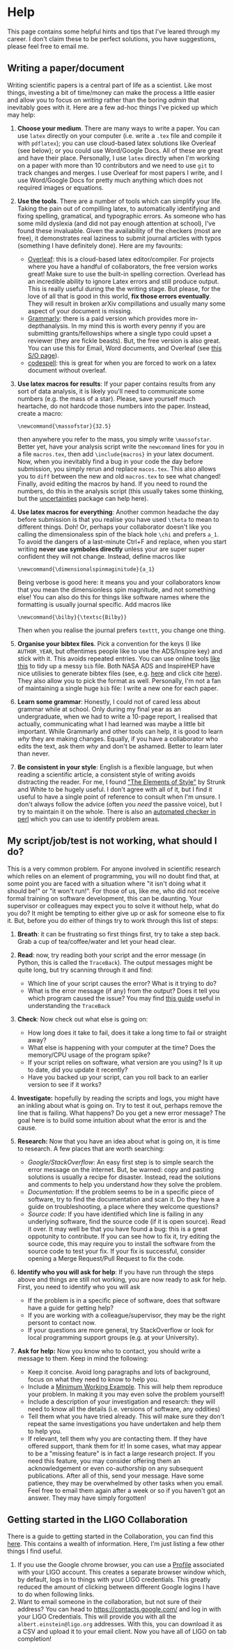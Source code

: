 # Help

This page contains some helpful hints and tips that I've leared through my
career. I don't claim these to be perfect solutions, you have suggestions, please feel free to email me.

## Writing a paper/document

Writing scientific papers is a central part of life as a scientist. Like most things, investing a bit of time/money can make the process a little easier and allow you to focus on *writing* rather than the boring *admin* that inevitably goes with it. Here are a few ad-hoc things I've picked up which may help:

1. **Choose your medium**. There are many ways to write a paper. You can use `latex` directly on your computer (i.e. write a `.tex` file and compile it with `pdflatex`); you can use cloud-based latex solutions like Overleaf (see below); or you could use Word/Google Docs. All of these are great and have their place. Personally, I use `latex` directly when I'm working on a paper with more than 10 contributors and we need to use `git` to track changes and merges. I use Overleaf for most papers I write, and I use Word/Google Docs for pretty much anything which does not required images or equations.

2. **Use the tools**. There are a number of tools which can simplify your life. Taking the pain out of compilling latex, to automatically identifying and fixing spelling, gramatical, and typographic errors. As someone who has some mild dyslexia (and did not pay enough attention at school), I've found these invaluable. Given the availability of the checkers (most are free), it demonstrates real laziness to submit journal articles with typos (something I have definitely done). Here are my favourits:
    - [Overleaf](https://www.overleaf.com/): this is a cloud-based latex editor/compiler. For projects where you have a handful of collaborators, the free version works great! Make sure to use the built-in spelling correction. Overlead has an incredible ability to ignore Latex errors and still produce output. This is really useful during the the writing stage. But please, for the love of all that is good in this world, **fix those errors eventually**. They will result in broken arXiv compillations and usually many some aspect of your document is missing.
    - [Grammarly](https://app.grammarly.com/): there is a paid version which provides more in-depthanalysis. In my mind this is worth every penny if you are submitting grants/fellowships where a single typo could upset a reviewer (they are fickle beasts). But, the free version is also great. You can use this for Email, Word documents, and Overleaf (see [this S/O page](https://tex.stackexchange.com/questions/333947/integrating-grammarly-with-online-latex-editors-such-as-overleaf)).
    - [codespell](https://github.com/codespell-project/codespell): this is great for when you are forced to work on a latex document without overleaf.

3. **Use latex macros for results**: If your paper contains results from any sort of data analysis, it is likely you'll need to communicate some numbers (e.g. the mass of a star). Please, save yourself much heartache, do not hardcode those numbers into the paper. Instead, create a macro:
    ```
    \newcommand{\massofstar}{32.5}
    ```
    then anywhere you refer to the mass, you simply write `\massofstar`. Better yet, have your analysis script write the `newcommand` lines for you in a file `macros.tex`, then add `\include{macros}` in your latex document. Now, when you inevitably find a bug in your code the day before submission, you simply rerun and replace `macos.tex`. This also allows you to `diff` between the new and old `macros.tex` to see what changed! Finally, avoid editing the macros by hand. If you need to round the numbers, do this in the analysis script (this usually takes some thinking, but the [uncertainties](https://pythonhosted.org/uncertainties/) package can help here).

4. **Use latex macros for everything**: Another common headache the day before submission is that you realise you have used `\theta` to mean to different things. Doh! Or, perhaps your collaborator doesn't like you calling the dimensionaless spin of the black hole `\chi` and prefers `a_1`. To avoid the dangers of a last-minute Ctrl+F and replace, when you start writing **never use symboles directly** unless your are super super confident they will not change. Instead, define macros like
    ```
    \newcommand{\dimensionalspinmaginitude}{a_1}
    ```
    Being verbose is good here: it means you and your collaborators know that you mean the dimensionless spin magnitude, and not something else! You can also do this for things like software names where the formatting is usually journal specific. Add macros like
    ```
    \newcommand{\bilby}{\textsc{Bilby}}
    ```
    Then when you realise the journal prefers `texttt`, you change one thing.

5. **Organise your bibtex files**. Pick a convention for the keys (I like `AUTHOR_YEAR`, but oftentimes people like to use the ADS/Inspire key) and stick with it. This avoids repeated entries. You can use online tools [like this](https://flamingtempura.github.io/bibtex-tidy/) to tidy up a messy `bib` file. Both NASA ADS and InspireHEP have nice utilisies to generate bibtex files (see, e.g. [here](https://ui.adsabs.harvard.edu/abs/2020ApJ...892L...3A/exportcitation) and click cite [here](https://inspirehep.net/literature/1774379)). They also allow you to pick the format as well. Personally, I'm not a fan of maintaining a single huge `bib` file: I write a new one for each paper.


4. **Learn some grammar**: Honestly, I could not of cared less about grammar while at school. Only during my final year as an undergraduate, when we had to write a 10-page report, I realised that actually, communicating what I had learned was maybe a little bit important. While Grammarly and other tools can help, it is good to learn *why* they are making changes. Equally, if you have a collaborator who edits the text, ask them *why* and don't be ashamed. Better to learn later than never.

5. **Be consistent in your style**: English is a flexible language, but when reading a scientific article, a consistent style of writing avoids distracting the reader. For me, I found ["The Elements of Style"](https://en.wikipedia.org/wiki/The_Elements_of_Style) by Strunk and White to be hugely useful. I don't agree with all of it, but I find it useful to have a single point of reference to consult when I'm unsure. I don't always follow the advice (often you *need* the passive voice), but I try to maintain it on the whole. There is also an [automated checker in perl](https://github.com/devd/Academic-Writing-Check) which you can use to identify problem areas.

## My script/job/test is not working, what should I do?

This is a very common problem. For anyone involved in scientific research
which relies on an element of programming, you will no doubt find that, at
some point you are faced with a situation where "it isn't doing what it
should be!" or "it won't run!". For those of us, like me, who did not receive
formal training on software development, this can be daunting. Your
supervisor or colleagues may expect you to solve it without help, what do you
do? It might be tempting to either give up or ask for someone else to fix it.
But, before you do either of things try to work through this list of steps:

1. **Breath**: it can be frustrating so first things first, try to take a step back. Grab a cup of tea/coffee/water and let your head clear.

2. **Read**: now, try reading both your script and the error message (in Python, this is called the `TraceBack`). The output messages might be quite long, but try scanning through it and find:

    - Which line of your script causes the error? What is it trying to do?
    - What is the error message (if any) from the output? Does it tell you which program caused the issue? You may find [this guide](https://realpython.com/python-traceback/) useful in understanding the `TraceBack`

3. **Check**: Now check out what else is going on:
    - How long does it take to fail, does it take a long time to fail or straight away?
    - What else is happening with your computer at the time? Does the memory/CPU usage of the program spike?
    - If your script relies on software, what version are you using? Is it up to date, did you update it recently?
    - Have you backed up your script, can you roll back to an earlier version to see if it works?

3. **Investigate:** hopefully by reading the scripts and logs, you might have an inkling about what is going on. Try to test it out, perhaps remove the line that is failing. What happens? Do you get a new error message? The goal here is to build some intuition about what the error is and the cause.

4. **Research:** Now that you have an idea about what is going on, it is time to research. A few places that are worth searching:
    - *Google/StackOverflow*: An easy first step is to simple search the error message on the internet. But, be warned: copy and pasting solutions is usually a recipe for disaster. Instead, read the solutions and comments to help you understand *how* they solve the problem.
    - *Documentation*: If the problem seems to be in a specific piece of software, try to find the documentation and scan it. Do they have a guide on troubleshooting, a place where they welcome questions?
    - *Source code*: If you have identified which line is failing in any underlying software, find the source code (if it is open source). Read it over. It may well be that you have found a bug: this is a great oppotunity to contribute. If you can see how to fix it, try editing the source code, this may require you to install the software from the source code to test your fix. If your fix is successful, consider opening a Merge Request/Pull Request to fix the code.

5. **Identify who you will ask for help**: If you have run through the steps above and things are still not working, you are now ready to ask for help. First, you need to identify who you will ask
    - If the problem is in a specific piece of software, does that software have a guide for getting help?
    - If you are working with a colleague/supervisor, they may be the right persont to contact now.
    - If your questions are more general, try StackOverflow or look for local programming support groups (e.g. at your University).

6. **Ask for help:** Now you know who to contact, you should write a message to them. Keep in mind the following:
    - Keep it concise. Avoid long paragraphs and lots of background, focus on what they need to know to help you.
    - Include a [Minimum Working Example](https://stackoverflow.com/help/minimal-reproducible-example). This will help them reproduce your problem. In making it you may even solve the problem yourself!
    - Include a description of your investigation and research: they will need to know all the details (i.e. versions of software, any oddities)
    - Tell them what you have tried already. This will make sure they don't repeat the same investigations you have undertaken and help them to help you.
    - If relevant, tell them why you are contacting them. If they have offered support, thank them for it! In some cases, what may appear to be a "missing feature" is in fact a large research project. If you need this feature, you may consider offering them an acknowledgement or even co-authorship on any subsequent publications.
After all of this, send your message. Have some patience, they may be overwhelmed by other tasks when you email. Feel free to email them again after a week or so if you haven't got an answer. They may have simply forgotten!

## Getting started in the LIGO Collaboration

There is a guide to getting started in the Collaboration, you can find this [here](https://dcc.ligo.org/LIGO-P1400033). This contains a wealth of information. Here, I'm just listing a few other things I find useful.
1. If you use the Google chrome browser, you can use a [Profile](https://support.google.com/chrome/answer/2364824?hl=en-GB&co=GENIE.Platform%3DDesktop) associated with your LIGO account. This creates a separate browser window which, by default, logs in to things with your LIGO credentials. This greatly reduced the amount of clicking between different Google logins I have to do when following links.
2. Want to email someone in the collaboration, but not sure of their address? You can head to https://contacts.google.com/ and log in with your LIGO Credentials. This will provide you with all the `albert.einstein@ligo.org` addresses. With this, you can download it as a CSV and upload it to your email client. Now you have all of LIGO on tab completion!


